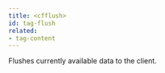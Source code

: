 ```yaml
---
title: <cfflush>
id: tag-flush
related:
- tag-content
---
```


Flushes currently available data to the client.
